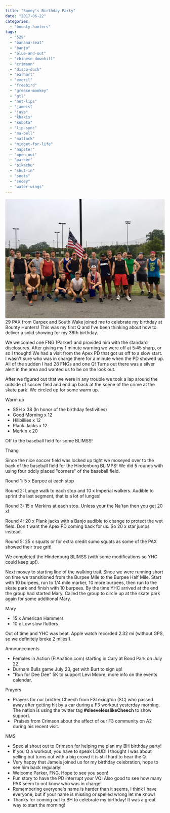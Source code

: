 ```yaml
---
title: "Sooey's Birthday Party"
date: "2017-06-22"
categories: 
  - "bounty-hunters"
tags: 
  - "529"
  - "banana-seat"
  - "banjo"
  - "blue-and-out"
  - "chinese-downhill"
  - "crimson"
  - "disco-duck"
  - "earhart"
  - "emeril"
  - "freebird"
  - "grease-monkey"
  - "gtl"
  - "hot-lips"
  - "jameis"
  - "java"
  - "khakis"
  - "kubota"
  - "lip-sync"
  - "ma-bell"
  - "matlock"
  - "midget-for-life"
  - "napster"
  - "open-out"
  - "parker"
  - "pikachu"
  - "shut-in"
  - "snots"
  - "sooey"
  - "water-wings"
---
```


![DC65LrVWsAA4D-Z](images/dc65lrvwsaa4d-z.jpg)29 PAX from Carpex and South Wake joined me to celebrate my birthday at Bounty Hunters! This was my first Q and I've been thinking about how to deliver a solid showing for my 38th birthday.

We welcomed one FNG (Parker) and provided him with the standard disclosures. After giving my 1 minute warning we were off at 5:45 sharp, or so I thought! We had a visit from the Apex PD that got us off to a slow start. I wasn't sure who was in charge there for a minute when the PD showed up. All of the sudden I had 28 FNGs and one Q! Turns out there was a silver alert in the area and wanted us to be on the look out.

After we figured out that we were in any trouble we took a lap around the outside of soccer field and end up back at the scene of the crime at the skate park. We circled up for some warm up.

Warm up

- SSH x 38 (In honor of the birthday festivities)
- Good Morning x 12
- Hillbillies x 12
- Plank Jacks x 12
- Merkin x 20

Off to the baseball field for some BLIMSS!

Thang

Since the nice soccer field was locked up tight we moseyed over to the back of the baseball field for the Hindenburg BLIMPS! We did 5 rounds with using four oddly placed "corners" of the baseball field.

Round 1: 5 x Burpee at each stop

Round 2: Lunge walk to each stop and 10 x Imperial walkers. Audible to sprint the last segment, that is a lot of lunges!

Round 3: 15 x Merkins at each stop. Unless your the Na'tan then you get 20 x!

Round 4: 20 x Plank jacks with a Banjo audible to change to protect the wet field. Don't want the Apex PD coming back for us. So 20 x star jumps instead.

Round 5: 25 x squats or for extra credit sumo squats as some of the PAX showed their true grit!

We completed the Hindenburg BLIMSS (with some modifications so YHC could keep up!).

Next mosey to starting line of the walking trail. Since we were running short on time we transitioned from the Burpee Mile to the Burpee Half Mile. Start with 10 burpees, run to 1/4 mile marker, 10 more burpees, then run to the skate park and finish with 10 burpees. By the time YHC arrived at the end the group had started Mary. Called the group to circle up at the skate park again for some additional Mary.

Mary

- 15 x American Hammers
- 10 x Low slow flutters

Out of time and YHC was beat. Apple watch recorded 2.32 mi (without GPS, so we definitely broke 2 miles!).

Announcements

- Females in Action (FIAnation.com) starting in Cary at Bond Park on July 22.
- Durham Bulls game July 23, get with Burt to sign up!
- "Run for Dee Dee" 5K to support Levi Moore, more info on the events calendar.

Prayers

- Prayers for our brother Cheech from F3Lexington (SC) who passed away after getting hit by a car during a F3 workout yesterday morning. The nation is using the twitter tag **#sleevelesslikeCheech** to show support.
-  Praises from Crimson about the affect of our F3 community on A2 during his recent visit.

NMS

- Special shout out to Crimson for helping me plan my BH birthday party!
- If you Q a workout, you have to speak LOUD! I thought I was about yelling but turns out with a big crowd it is still hard to hear the Q.
- Very happy that Jameis joined us for my birthday celebration, hope to see him back regularly!
- Welcome Parker, FNG. Hope to see you soon!
- Fun story to have the PD interrupt your VQ! Also good to see how many PAX seem to not know who was in charge!
- Remembering everyone's name is harder than it seems, I think I have everyone, but if your name is missing or spelled wrong let me know!
- Thanks for coming out to BH to celebrate my birthday! It was a great way to start the morning!
